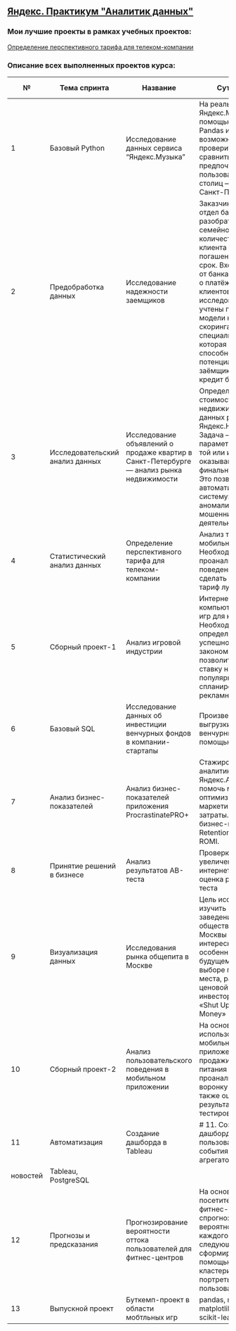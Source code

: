 ## [Яндекс. Практикум "Аналитик данных"](https://practicum.yandex.ru/data-analyst-plus/)

### Мои лучшие проекты в рамках учебных проектов:
[Определение перспективного тарифа для телеком-компании](https://github.com/Aleksandra-Sokolova/YandexPracticum_Projects/blob/main/13_Telecom_%D0%9E%D0%BF%D1%80%D0%B5%D0%B4%D0%B5%D0%BB%D0%B5%D0%BD%D0%B8%D0%B5_%D0%BF%D0%B5%D1%80%D1%81%D0%BF%D0%B5%D0%BA%D1%82%D0%B8%D0%B2%D0%BD%D0%BE%D0%B3%D0%BE_%D1%82%D0%B0%D1%80%D0%B8%D1%84%D0%B0/13_Telecom_%D0%9E%D0%BF%D1%80%D0%B5%D0%B4%D0%B5%D0%BB%D0%B5%D0%BD%D0%B8%D0%B5_%D1%82%D0%B0%D1%80%D0%B8%D1%84%D0%B0_git.ipynb)


### Описание всех выполненных проектов курса: 

| № | Тема спринта   | Название                    | Суть проекта    | 	Используемые библиотеки |
| -- | ------------- | --------------------------- | --------------- | --------------------- |
| 1 | Базовый Python	| Исследование данных сервиса “Яндекс.Музыка”	| На реальных данных Яндекс.Музыки c помощью библиотеки Pandas и её возможностей проверить данные и сравнить поведение и предпочтения пользователей двух столиц — Москвы и Санкт-Петербурга. |	pandas |
| 2 | Предобработка данных	| Исследование надежности заемщиков	| Заказчик — кредитный отдел банка. Нужно разобраться, влияет ли семейное положение и количество детей клиента на факт погашения кредита в срок. Входные данные от банка — статистика о платёжеспособности клиентов. Результаты исследования будут учтены при построении модели кредитного скоринга — специальной системы, которая оценивает способность потенциального заёмщика вернуть кредит банку. |	pandas, pymystem3, ntlk |
| 3	| Исследовательский анализ данных	| Исследование объявлений о продаже квартир	в Санкт-Петербурге — анализ рынка недвижимости | Определение рыночной стоимости объектов недвижимости (на базе данных ресурса Яндекс.Недвижимость). Задача — установить параметры, которые в той или иной степени оказывают влиение на финальную стоимость. Это позволит построить автоматизированную систему: она отследит аномалии и мошенническую деятельность.	| pandas, numpy, matplotlib, seaborn, requests, geopy, API Yandex.Геокодер |
| 4	| Статистический анализ данных |  Определение перспективного тарифа для телеком-компании  | 	Анализ тарифов мобильного оператора. Необходимо проанализировать поведение клиентов и сделать вывод — какой тариф лучше.	| pandas, numpy, matplotlib, folium, scipy, requests, API Yandex.Геокодер |
| 5	| Сборный проект-1 | Анализ игровой индустрии |	Интернет-магазин компьютерных игр и игр для консолей. Необходимо выявить определяющие успешность игры закономерности. Это позволит сделать ставку на потенциально популярный продукт и спланировать рекламные кампании. |	pandas, numpy, matplotlib, scipy, seaborn, mplcursors |
| 6	| Базовый SQL | Исследование данных об инвестиции венчурных фондов в компании-стартапы | Произвести различные выгрузки данных венчурных фондов с помощью SQL | PostgreSQL |
| 7 |	Анализ бизнес-показателей |	Анализ бизнес-показателей	приложения ProcrastinatePRO+ | Стажировка в отделе аналитики Яндекс.Афиши. Задача: помочь маркетологам оптимизировать маркетинговые затраты. Расчет бизнес-метрик: Retention, LTV, CAC, ROMI.	| pandas, numpy, matplotlib, seaborn, bokeh, pandas-bokeh, holoviews
| 8	| Принятие решений в бизнесе | Анализ результатов AB-теста	| Проверка гипотез по увеличению выручки в интернет-магазине — оценка результатов A/B теста	| pandas, bokeh, holoviews, scipy 
| 9	| Визуализация данных | Исследования рынка общепита в Москве | Цель исследования — изучить рынок заведений общественного питания Москвы и найти интересные особенности, которые в будущем помогут в выборе подходящего места, расположения и ценовой политики инвесторам из фонда «Shut Up and Take My Money»  | pandas, seaborn, plotly, plotly express | 
| 10	| Сборный проект-2 | Анализ пользовательского поведения в мобильном приложении |  На основе данных использования мобильного приложения для продажи продуктов питания проанализировать воронку продаж, а также оценить результаты A/A/B-тестирования |	pandas, plotly, событийная аналитика, продуктовые метрики |
| 11	| Автоматизация | Создание дашборда в Tableau | # 11. Создание дашборда по пользовательским событиям для агрегатора
новостей |	Tableau, PostgreSQL |
| 12	| Прогнозы и предсказания | Прогнозирование вероятности оттока пользователей для фитнес-центров |  На основе данных о посетителях сети фитнес-центров спрогнозировать вероятность оттока для каждого клиента в следующем месяце, сформировать с помощью кластеризации портреты пользователей |	pandas, numpy, matplotlib, seaborn, scikit-learn, машинное обучение|
| 13	| Выпускной проект | Буткемп-проект в области мобтльных игр |	pandas, numpy, matplotlib, seaborn, scikit-learn |



